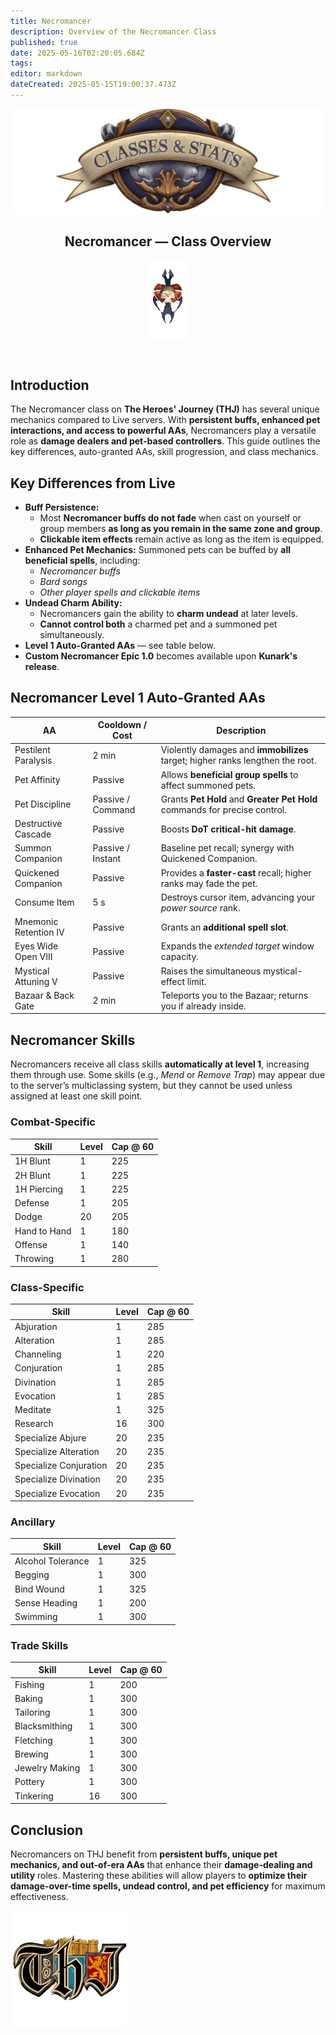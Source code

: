```yaml
---
title: Necromancer
description: Overview of the Necromancer Class
published: true
date: 2025-05-16T02:20:05.684Z
tags: 
editor: markdown
dateCreated: 2025-05-15T19:00:37.473Z
---
```


<article class="class-wrapper">
<header class="hero-card"><img src="/classes-and-abilities/statsandclasses.webp" alt="Classes & Stats Banner" class="hero-banner"><div class="title-card"><h1 class="hero-title"><span>Necromancer — Class Overview</span></h1><img src="/necromancer.gif" alt="Necromancer Flair" class="class-gif"></div></header>
<section class="intro"><h2>Introduction</h2><p>The Necromancer class on <strong>The Heroes' Journey (THJ)</strong> has several unique mechanics compared to Live servers. With <strong>persistent buffs, enhanced pet interactions, and access to powerful AAs</strong>, Necromancers play a versatile role as <strong>damage dealers and pet-based controllers</strong>. This guide outlines the key differences, auto-granted AAs, skill progression, and class mechanics.</p></section>
<section class="differences"><h2>Key Differences from Live</h2><ul><li><strong>Buff Persistence:</strong><ul><li>Most <strong>Necromancer buffs do not fade</strong> when cast on yourself or group members <strong>as long as you remain in the same zone and group</strong>.</li><li><strong>Clickable item effects</strong> remain active as long as the item is equipped.</li></ul></li><li><strong>Enhanced Pet Mechanics:</strong> Summoned pets can be buffed by <strong>all beneficial spells</strong>, including:<ul><li><em>Necromancer buffs</em></li><li><em>Bard songs</em></li><li><em>Other player spells and clickable items</em></li></ul></li><li><strong>Undead Charm Ability:</strong><ul><li>Necromancers gain the ability to <strong>charm undead</strong> at later levels.</li><li><strong>Cannot control both</strong> a charmed pet and a summoned pet simultaneously.</li></ul></li><li><strong>Level&nbsp;1 Auto-Granted AAs</strong> — see table below.</li><li><strong>Custom Necromancer Epic&nbsp;1.0</strong> becomes available upon <strong>Kunark's release</strong>.</li></ul></section>
<section class="abilities"><h2>Necromancer Level 1 Auto-Granted AAs</h2><table class="aa-table"><thead><tr><th>AA</th><th>Cooldown / Cost</th><th>Description</th></tr></thead><tbody><tr><td>Pestilent Paralysis</td><td>2&nbsp;min</td><td>Violently damages and <strong>immobilizes</strong> target; higher ranks lengthen the root.</td></tr><tr><td>Pet Affinity</td><td>Passive</td><td>Allows <strong>beneficial group spells</strong> to affect summoned pets.</td></tr><tr><td>Pet Discipline</td><td>Passive / Command</td><td>Grants <strong>Pet Hold</strong> and <strong>Greater Pet Hold</strong> commands for precise control.</td></tr><tr><td>Destructive Cascade</td><td>Passive</td><td>Boosts <strong>DoT critical-hit damage</strong>.</td></tr><tr><td>Summon Companion</td><td>Passive / Instant</td><td>Baseline pet recall; synergy with Quickened Companion.</td></tr><tr><td>Quickened Companion</td><td>Passive</td><td>Provides a <strong>faster-cast</strong> recall; higher ranks may fade the pet.</td></tr><tr><td>Consume Item</td><td>5&nbsp;s</td><td>Destroys cursor item, advancing your <em>power source</em>&nbsp;rank.</td></tr><tr><td>Mnemonic Retention&nbsp;IV</td><td>Passive</td><td>Grants an <strong>additional spell slot</strong>.</td></tr><tr><td>Eyes Wide Open&nbsp;VIII</td><td>Passive</td><td>Expands the <em>extended target</em> window capacity.</td></tr><tr><td>Mystical Attuning&nbsp;V</td><td>Passive</td><td>Raises the simultaneous mystical-effect limit.</td></tr><tr><td>Bazaar &amp; Back Gate</td><td>2&nbsp;min</td><td>Teleports you to the Bazaar; returns you if already inside.</td></tr></tbody></table></section>
<section class="skills"><h2>Necromancer Skills</h2><p>Necromancers receive all class skills <strong>automatically at level&nbsp;1</strong>, increasing them through use. Some skills (e.g., <em>Mend</em> or <em>Remove Trap</em>) may appear due to the server’s multiclassing system, but they cannot be used unless assigned at least one skill point.</p><h3>Combat-Specific</h3><table class="skill-table"><thead><tr><th>Skill</th><th>Level</th><th>Cap @ 60</th></tr></thead><tbody><tr><td>1H Blunt</td><td>1</td><td>225</td></tr><tr><td>2H Blunt</td><td>1</td><td>225</td></tr><tr><td>1H Piercing</td><td>1</td><td>225</td></tr><tr><td>Defense</td><td>1</td><td>205</td></tr><tr><td>Dodge</td><td>20</td><td>205</td></tr><tr><td>Hand to Hand</td><td>1</td><td>180</td></tr><tr><td>Offense</td><td>1</td><td>140</td></tr><tr><td>Throwing</td><td>1</td><td>280</td></tr></tbody></table><h3>Class-Specific</h3><table class="skill-table"><thead><tr><th>Skill</th><th>Level</th><th>Cap @ 60</th></tr></thead><tbody><tr><td>Abjuration</td><td>1</td><td>285</td></tr><tr><td>Alteration</td><td>1</td><td>285</td></tr><tr><td>Channeling</td><td>1</td><td>220</td></tr><tr><td>Conjuration</td><td>1</td><td>285</td></tr><tr><td>Divination</td><td>1</td><td>285</td></tr><tr><td>Evocation</td><td>1</td><td>285</td></tr><tr><td>Meditate</td><td>1</td><td>325</td></tr><tr><td>Research</td><td>16</td><td>300</td></tr><tr><td>Specialize Abjure</td><td>20</td><td>235</td></tr><tr><td>Specialize Alteration</td><td>20</td><td>235</td></tr><tr><td>Specialize Conjuration</td><td>20</td><td>235</td></tr><tr><td>Specialize Divination</td><td>20</td><td>235</td></tr><tr><td>Specialize Evocation</td><td>20</td><td>235</td></tr></tbody></table><h3>Ancillary</h3><table class="skill-table"><thead><tr><th>Skill</th><th>Level</th><th>Cap @ 60</th></tr></thead><tbody><tr><td>Alcohol Tolerance</td><td>1</td><td>325</td></tr><tr><td>Begging</td><td>1</td><td>300</td></tr><tr><td>Bind Wound</td><td>1</td><td>325</td></tr><tr><td>Sense Heading</td><td>1</td><td>200</td></tr><tr><td>Swimming</td><td>1</td><td>300</td></tr></tbody></table><h3>Trade Skills</h3><table class="skill-table"><thead><tr><th>Skill</th><th>Level</th><th>Cap @ 60</th></tr></thead><tbody><tr><td>Fishing</td><td>1</td><td>200</td></tr><tr><td>Baking</td><td>1</td><td>300</td></tr><tr><td>Tailoring</td><td>1</td><td>300</td></tr><tr><td>Blacksmithing</td><td>1</td><td>300</td></tr><tr><td>Fletching</td><td>1</td><td>300</td></tr><tr><td>Brewing</td><td>1</td><td>300</td></tr><tr><td>Jewelry Making</td><td>1</td><td>300</td></tr><tr><td>Pottery</td><td>1</td><td>300</td></tr><tr><td>Tinkering</td><td>16</td><td>300</td></tr></tbody></table></section>
<section class="conclusion"><h2>Conclusion</h2><p>Necromancers on THJ benefit from <strong>persistent buffs, unique pet mechanics, and out-of-era AAs</strong> that enhance their <strong>damage-dealing and utility</strong> roles. Mastering these abilities will allow players to <strong>optimize their damage-over-time spells, undead control, and pet efficiency</strong> for maximum effectiveness.</p></section>
<img src="/pagebreak2.webp" alt="Page Break" class="page-break">
</article>
